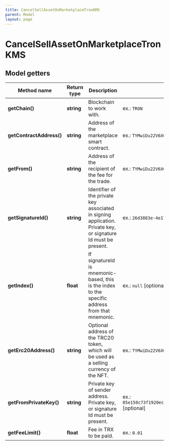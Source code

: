 ```yaml
---
title: CancelSellAssetOnMarketplaceTronKMS
parent: Model
layout: page
---
```


# CancelSellAssetOnMarketplaceTronKMS

## Model getters

Method name | Return type | Description | Notes
------------ | ------------- | ------------- | -------------
**getChain()** | **string** | Blockchain to work with. | ex.: `TRON`
**getContractAddress()** | **string** | Address of the marketplace smart contract. | ex.: `TYMwiDu22V6XG3yk6W9cTVBz48okKLRczh`
**getFrom()** | **string** | Address of the recipient of the fee for the trade. | ex.: `TYMwiDu22V6XG3yk6W9cTVBz48okKLRczh`
**getSignatureId()** | **string** | Identifier of the private key associated in signing application. Private key, or signature Id must be present. | ex.: `26d3883e-4e17-48b3-a0ee-09a3e484ac83`
**getIndex()** | **float** | If signatureId is mnemonic-based, this is the index to the specific address from that mnemonic. | ex.: `null` [optional]
**getErc20Address()** | **string** | Optional address of the TRC20 token, which will be used as a selling currency of the NFT. | ex.: `TYMwiDu22V6XG3yk6W9cTVBz48okKLRczh` [optional]
**getFromPrivateKey()** | **string** | Private key of sender address. Private key, or signature Id must be present. | ex.: `05e150c73f1920ec14caa1e0b6aa09940899678051a78542840c2668ce5080c2` [optional]
**getFeeLimit()** | **float** | Fee in TRX to be paid. | ex.: `0.01`

